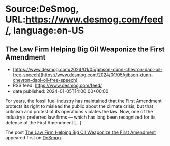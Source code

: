 # Source:DeSmog, URL:https://www.desmog.com/feed/, language:en-US

## The Law Firm Helping Big Oil Weaponize the First Amendment
 - [https://www.desmog.com/2024/01/05/gibson-dunn-chevron-dapl-oil-free-speech](https://www.desmog.com/2024/01/05/gibson-dunn-chevron-dapl-oil-free-speech)
 - RSS feed: https://www.desmog.com/feed/
 - date published: 2024-01-05T14:00:00+00:00

<p>For years, the fossil fuel industry has maintained that the First Amendment protects its right to mislead the public about the climate crisis, but that criticism and protest of its operations violates the law. Now, one of the industry’s preferred law firms — which has long been recognized for its defense of the First Amendment [&#8230;]</p>
<p>The post <a href="https://www.desmog.com/2024/01/05/gibson-dunn-chevron-dapl-oil-free-speech/">The Law Firm Helping Big Oil Weaponize the First Amendment</a> appeared first on <a href="https://www.desmog.com">DeSmog</a>.</p>

